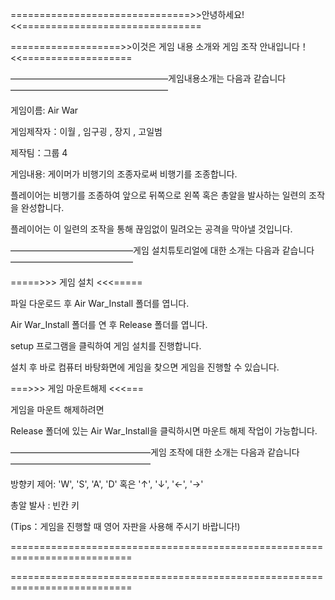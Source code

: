 
===============================>>안녕하세요!<<===============================

===================>>이것은 게임 내용 소개와 게임 조작 안내입니다！<<===================

——————————————————게임내용소개는 다음과 같습니다——————————————————

게임이름: Air War

게임제작자：이월 , 임구굉 , 장지 , 고일범 

제작팀：그룹 4

게임내용: 게이머가 비행기의 조종자로써 비행기를 조종합니다.

플레이어는 비행기를 조종하여 앞으로 뒤쪽으로 왼쪽 혹은 총알을 발사하는 일련의 조작을 완성합니다.
   
플레이어는 이 일련의 조작을 통해 끊임없이 밀려오는 공격을 막아낼 것입니다.

——————————————게임 설치튜토리얼에 대한 소개는 다음과 같습니다——————————————

=====>>> 게임 설치 <<<=====

파일 다운로드 후 Air War_Install 폴더를 엽니다.

Air War_Install 폴더를 연 후 Release 폴더를 엽니다.

setup 프로그램을 클릭하여 게임 설치를 진행합니다.

설치 후 바로 컴퓨터 바탕화면에 게임을 찾으면 게임을 진행할 수 있습니다.

===>>> 게임 마운트해제 <<<===

게임을 마운트 해제하려면

Release 폴더에 있는 Air War_Install을 클릭하시면 마운트 해제 작업이 가능합니다.

————————————————게임 조작에 대한 소개는 다음과 같습니다————————————————

방향키 제어: 'W', 'S', 'A', 'D' 혹은 '↑', '↓', '←', '→'

총알 발사  : 빈칸 키

(Tips：게임을 진행할 때 영어 자판을 사용해 주시기 바랍니다!)

===========================================================================

===========================================================================
